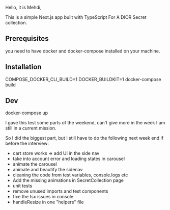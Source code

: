 Hello, it is Mehdi,

This is a simple Next.js app built with TypeScript For A DIOR Secret collection.

## Prerequisites

you need to have docker and docker-compose installed on your machine.

## Installation

COMPOSE_DOCKER_CLI_BUILD=1 DOCKER_BUILDKIT=1 docker-compose build

## Dev

docker-compose up

<!--👉  reste à faire  -->

I gave this test some parts of the weekend, can't give more in the week I am still in a current mission.

So I did the biggest part, but I still have to do the following next week end if before the interview:


- cart store works => add UI in the side nav 
- take into account error and loading states in carousel
- animate the carousel
- animate and beautify the sidenav 
- cleaning the code from test variables, console.logs etc
- Add the missing animations in SecretCollection page
- unit tests 
- remove unused imports and test components
- fixe the tsx issues in console
- handleResize in one "helpers" file
<!-- -------------------------- -->
